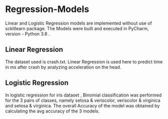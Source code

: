 # Regression-Models
Linear and Logistic Regression models are implemented without use of sckitlearn package. The Models were built and executed in PyCharm, version - Python 3.8 .
## Linear Regression
The dataset used is crash.txt. Linear Regression is used here to predict time in ms after crash by analyzing acceleration on the head.
## Logistic Regression
In logistic regression for iris dataset , Binomial classification was performed for the 3 pairs of classes, namely setosa & veriscolor, veriscolor & virginica and setosa & virginica. The overall Accuracy of the model was obtained by calculating the avg accuracy of the 3 models.
